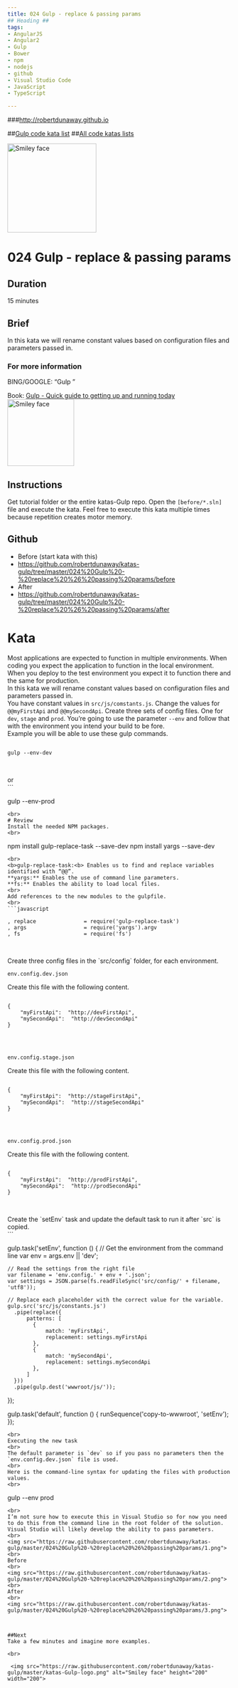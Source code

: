 ```yaml
---
title: 024 Gulp - replace & passing params
## Heading ##
tags: 
- AngularJS
- Angular2
- Gulp
- Bower
- npm
- nodejs
- github
- Visual Studio Code
- JavaScript
- TypeScript

---
```


###http://robertdunaway.github.io

##[Gulp code kata list](http://mycodekatas.github.io/gulp.html)
##[All code katas lists](http://mycodekatas.github.io/)

 <img src="https://raw.githubusercontent.com/robertdunaway/katas-gulp/master/katas-Gulp-logo.png" alt="Smiley face" height="200" width="200"> 

# 024 Gulp - replace & passing params

## Duration
15 minutes

## Brief
In this kata we will rename constant values based on configuration files and parameters passed in.

### For more information 
BING/GOOGLE: “Gulp ”

Book: 
[Gulp - Quick guide to getting up and running today](http://www.amazon.com/Gulp-Quick-guide-getting-running-ebook/dp/B010NXMFF6/)
<br>
<img src="https://raw.githubusercontent.com/robertdunaway/gulp-book/master/bookcoverimage.PNG" alt="Smiley face" height="150" width="150">



## Instructions
Get tutorial folder or the entire katas-Gulp repo.
Open the `[before/*.sln]` file and execute the kata.
Feel free to execute this kata multiple times because repetition creates motor memory.

## Github
 - Before (start kata with this)
  - https://github.com/robertdunaway/katas-gulp/tree/master/024%20Gulp%20-%20replace%20%26%20passing%20params/before
 - After
  - https://github.com/robertdunaway/katas-gulp/tree/master/024%20Gulp%20-%20replace%20%26%20passing%20params/after


# Kata
Most applications are expected to function in multiple environments.  When coding you expect the application to function in the local environment.  When you deploy to the test environment you expect it to function there and the same for production.
<br>
In this kata we will rename constant values based on configuration files and parameters passed in.
<br>
You have constant values in `src/js/comstants.js`.  Change the values for `@@myFirstApi` and `@@mySecondApi`.  Create three sets of config files.  One for `dev`, `stage` and `prod`.  You’re going to use the parameter `--env` and follow that with the environment you intend your build to be fore.
<br>
Example you will be able to use these gulp commands.
<br>
```

gulp --env-dev


```
<br>
or
<br>
```

gulp --env-prod


```
<br>
# Review
Install the needed NPM packages.
<br>
```

npm install gulp-replace-task --save-dev
npm install yargs --save-dev


```
<br>
<b>gulp-replace-task:<b> Enables us to find and replace variables identified with “@@”.
**yargs:** Enables the use of command line parameters.
**fs:** Enables the ability to load local files.
<br>
Add references to the new modules to the gulpfile.
<br>
```javascript

, replace               = require('gulp-replace-task')
, args                  = require('yargs').argv
, fs                    = require('fs')


```
<br>
Create three config files in the `src/config` folder, for each environment.
<br>

    env.config.dev.json

Create this file with the following content.
<br>
```

{ 
    "myFirstApi":  "http://devFirstApi",
    "mySecondApi":  "http://devSecondApi"
}


```
<br>

    env.config.stage.json

Create this file with the following content.
<br>
```

{ 
    "myFirstApi":  "http://stageFirstApi",
    "mySecondApi":  "http://stageSecondApi"
}


```
<br>

    env.config.prod.json

Create this file with the following content.
<br>
```

{ 
    "myFirstApi":  "http://prodFirstApi",
    "mySecondApi":  "http://prodSecondApi"
}


```
<br>
Create the `setEnv` task and update the default task to run it after `src` is copied.
<br>
```

gulp.task('setEnv', function () {
    // Get the environment from the command line
    var env = args.env || 'dev';

    // Read the settings from the right file
    var filename = 'env.config.' + env + '.json';
    var settings = JSON.parse(fs.readFileSync('src/config/' + filename, 'utf8'));

    // Replace each placeholder with the correct value for the variable.  
    gulp.src('src/js/constants.js')
      .pipe(replace({
          patterns: [
            {
                match: 'myFirstApi',
                replacement: settings.myFirstApi
            },
            {
                match: 'mySecondApi',
                replacement: settings.mySecondApi
            },
          ]
      }))
      .pipe(gulp.dest('wwwroot/js/'));
});

gulp.task('default', function () {
    runSequence('copy-to-wwwroot', 'setEnv');
});


```
<br>
Executing the new task
<br>
The default parameter is `dev` so if you pass no parameters then the `env.config.dev.json` file is used.
<br>
Here is the command-line syntax for updating the files with production values.
<br>
```

gulp --env prod


```
<br>
I’m not sure how to execute this in Visual Studio so for now you need to do this from the command line in the root folder of the solution.  Visual Studio will likely develop the ability to pass parameters.
<br>
<img src="https://raw.githubusercontent.com/robertdunaway/katas-gulp/master/024%20Gulp%20-%20replace%20%26%20passing%20params/1.png"> 
<br>
Before
<br>
<img src="https://raw.githubusercontent.com/robertdunaway/katas-gulp/master/024%20Gulp%20-%20replace%20%26%20passing%20params/2.png"> 
<br>
After
<br>
<img src="https://raw.githubusercontent.com/robertdunaway/katas-gulp/master/024%20Gulp%20-%20replace%20%26%20passing%20params/3.png"> 



##Next
Take a few minutes and imagine more examples. 

<br>

 <img src="https://raw.githubusercontent.com/robertdunaway/katas-gulp/master/katas-Gulp-logo.png" alt="Smiley face" height="200" width="200"> 